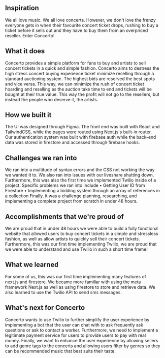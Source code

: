 ## Inspiration
We all love music. We all love concerts. However, we don't love the frenzy everyone gets in when their favourite concert ticket drops, rushing to buy a ticket before it sells out and they have to buy them from an overpriced reseller. Enter Concerto!

## What it does
Concerto provides a simple platform for fans to buy and artists to sell concert tickets in a quick and simple fashion. Concerto aims to destress the high stress concert buying experience ticket minimize reselling through a standard auctioning system. The highest bids are reserved the best spots and vice versa. This way, we can minimize the rush of concert ticket hoarding and reselling as the auction take time to end and tickets will be bought at their true value. This way the profit will not go to the resellers, but instead the people who deserve it, the artists.

## How we built it
The UI was designed through Figma. The front end was built with React and TailwindCSS, while the pages were routed using Next.js's built-in router. Our authentication system was built with firebase auth while the back-end data was stored in firestore and accessed through firebase hooks.

## Challenges we ran into
We ran into a multitude of syntax errors and the CSS not working the way we wanted it to. We also ran into issues with our liveshare shutting down. Furthermore, this was also the first time we implemented Twilio inside of a project. Specific problems we ran into include • Getting User ID from Firestore • Implementing a bidding system through an array of references in a collection Finally, it was a challenge planning, researching, and implementing a complete project from scratch in under 48 hours.

## Accomplishments that we're proud of
We are proud that in under 48 hours we were able to build a fully functional website that allowed users to buy concert tickets in a simple and stressless fashion, as well as allow artists to quickly sell their concert tickets. Furthermore, this was our first time implementing Twilio, we are proud that we were able to understand and use Twilio in such a short time frame!

## What we learned
For some of us, this was our first time implementing many features of next.js and firestore. We became more familiar with using the meta framework Next.js as well as using firestore to store and retrieve data. We also learned to use the Twilio API to send sms messages.

## What's next for Concerto
Concerto wants to use Twilio to further simplify the user experience by implementing a bot that the user can chat with to ask frequently ask questions or ask to contact a worker. Furthermore, we need to implement a legitimate payment service for users to provide users to pay with real money. Finally, we want to enhance the user experience by allowing sellers to add genre tags to the concerts and allowing users filter by genres so they can be recommended music that best suits their taste.
